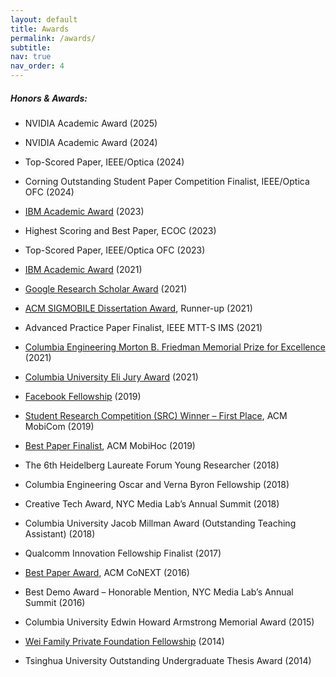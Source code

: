 ```yaml
---
layout: default
title: Awards
permalink: /awards/
subtitle:
nav: true
nav_order: 4
---
```


##### **Honors &amp; Awards**:

* NVIDIA Academic Award (2025)

* NVIDIA Academic Award (2024)
* Top-Scored Paper, IEEE/Optica (2024)
* Corning Outstanding Student Paper Competition Finalist, IEEE/Optica OFC (2024)

* [IBM Academic Award](https://research.ibm.com/university/awards/university-awards-recipients.html) (2023)
* Highest Scoring and Best Paper, ECOC (2023)
* Top-Scored Paper, IEEE/Optica OFC (2023)

* [IBM Academic Award](https://research.ibm.com/university/awards/university-awards-recipients.html) (2021)
* [Google Research Scholar Award](https://research.google/programs-and-events/research-scholar-program/recipients/) (2021)
* [ACM SIGMOBILE Dissertation Award](https://www.sigmobile.org/grav/awards/phd-thesis-award), Runner-up (2021)
* Advanced Practice Paper Finalist, IEEE MTT-S IMS  (2021)
* [Columbia Engineering Morton B. Friedman Memorial Prize for Excellence](https://www.ee.columbia.edu/news/dr-tingjun-chen-ms15-phd20-receives-morton-b-friedman-memorial-prize-excellence) (2021)
* [Columbia University Eli Jury Award](https://www.ee.columbia.edu/news/columbia-universitys-2021-electrical-engineering-undegraduate-and-graduate-awards) (2021)

* [Facebook Fellowship](https://research.facebook.com/announcing-the-2019-facebook-fellows-and-emerging-scholars/) (2019)
* [Student Research Competition (SRC) Winner – First Place](https://src.acm.org/candidates/2020), ACM MobiCom (2019)
* [Best Paper Finalist](https://www.sigmobile.org/mobihoc/2019/awards.html), ACM MobiHoc (2019)

* The 6th Heidelberg Laureate Forum Young Researcher (2018)
* Columbia Engineering Oscar and Verna Byron Fellowship (2018)
* Creative Tech Award, NYC Media Lab’s Annual Summit (2018)
* Columbia University Jacob Millman Award (Outstanding Teaching Assistant) (2018)

* Qualcomm Innovation Fellowship Finalist (2017)

* [Best Paper Award](https://wimnet.ee.columbia.edu/wp-content/uploads/2017/03/CoNEXT16_award_plaque.jpg), ACM CoNEXT (2016)
* Best Demo Award – Honorable Mention, NYC Media Lab’s Annual Summit (2016)

* Columbia University Edwin Howard Armstrong Memorial Award (2015)

* [Wei Family Private Foundation Fellowship](http://www.wfpf888.org/) (2014)
* Tsinghua University Outstanding Undergraduate Thesis Award (2014)